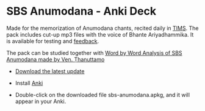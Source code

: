 # SBS Anumodana - Anki Deck

Made for the memorization of Anumodana chants, recited daily in [TIMS](https://m.facebook.com/TaipingInsightMeditationSociety). The pack includes cut-up mp3 files with the voice of Bhante Ariyadhammika. It is available for testing and [feedback](https://docs.google.com/forms/d/1Z8Jjt0-E0HNX7ygABIzAcrChG23M3IOyoZGQ-EDRzXY/viewform?).


The pack can be studied together with [Word by Word Analysis of SBS Anumodana made by Ven. Ṭhanuttamo](https://docs.google.com/document/d/1qOjSvYnNt1FpMRZdq-vXRMQFH6uTdoYU5hWUN6AP5Hs/)

- [Download the latest update](https://github.com/sasanarakkha/study-tools/releases/latest/download/sbs-anumodana.apkg)

- Install [Anki](https://apps.ankiweb.net/)

- Double-click on the downloaded file sbs-anumodana.apkg, and it will appear in your Anki.
